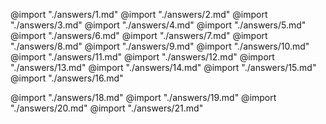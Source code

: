 @import "./answers/1.md"
@import "./answers/2.md"
@import "./answers/3.md"
@import "./answers/4.md"
@import "./answers/5.md"
@import "./answers/6.md"
@import "./answers/7.md"
@import "./answers/8.md"
@import "./answers/9.md"
@import "./answers/10.md"
@import "./answers/11.md"
@import "./answers/12.md"
@import "./answers/13.md"
@import "./answers/14.md"
@import "./answers/15.md"
@import "./answers/16.md"

@import "./answers/18.md"
@import "./answers/19.md"
@import "./answers/20.md"
@import "./answers/21.md"
